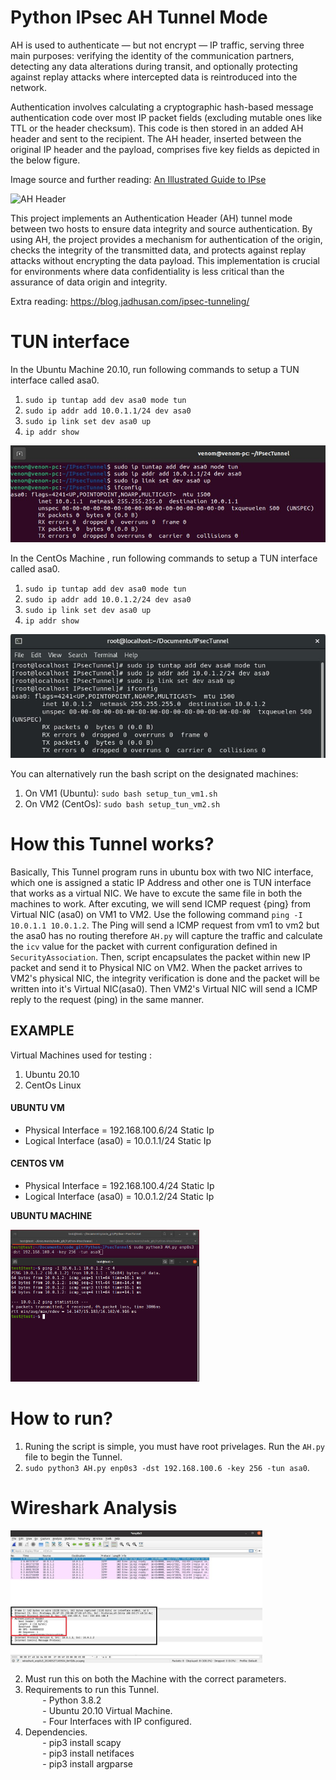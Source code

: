 # Python IPsec AH Tunnel Mode

AH is used to authenticate — but not encrypt — IP traffic, serving three main purposes: verifying the identity of the communication partners, detecting any data alterations during transit, and optionally protecting against replay attacks where intercepted data is reintroduced into the network.

Authentication involves calculating a cryptographic hash-based message authentication code over most IP packet fields (excluding mutable ones like TTL or the header checksum). This code is then stored in an added AH header and sent to the recipient. The AH header, inserted between the original IP header and the payload, comprises five key fields as depicted in the below figure. 

Image source and further reading: [An Illustrated Guide to IPse](http://www.unixwiz.net/techtips/iguide-ipsec.html "IPsec")

![AH Header](http://www.unixwiz.net/images/IPSec-AH-Transport-Mode.gif)


This project implements an Authentication Header (AH) tunnel mode between two hosts to ensure data integrity and source authentication. By using AH, the project provides a mechanism for authentication of the origin, checks the integrity of the transmitted data, and protects against replay attacks without encrypting the data payload. This implementation is crucial for environments where data confidentiality is less critical than the assurance of data origin and integrity.

Extra reading: https://blog.jadhusan.com/ipsec-tunneling/

# TUN interface

In the Ubuntu Machine 20.10, run following commands to setup a TUN interface called asa0.

1. ``sudo ip tuntap add dev asa0 mode tun``
2. ``sudo ip addr add 10.0.1.1/24 dev asa0``
3. ``sudo ip link set dev asa0 up``
4. ``ip addr show``

![tun1](./screenshots/tun1.jpg)

In the CentOs Machine , run following commands to setup a TUN interface called asa0.
1. ``sudo ip tuntap add dev asa0 mode tun``
2. ``sudo ip addr add 10.0.1.2/24 dev asa0``
3. ``sudo ip link set dev asa0 up``
4. ``ip addr show``

![tun1](./screenshots/tun2.jpg)

You can alternatively run the bash script on the designated machines:
1. On VM1 (Ubuntu): ``sudo bash setup_tun_vm1.sh``
2. On VM2 (CentOs): ``sudo bash setup_tun_vm2.sh``

# How this Tunnel works?

Basically, This Tunnel program runs in ubuntu box with two NIC interface, which one is assigned a static IP Address and other one is TUN interface that works as a virtual NIC. We have to excute the same file in both the machines to work. After excuting, we will send ICMP  request {ping} from Virtual NIC (asa0) on VM1 to VM2. Use the following command ``ping -I 10.0.1.1 10.0.1.2``. The Ping will send a ICMP request from vm1 to vm2 but the asa0 has no routing therefore ``AH.py`` will capture the traffic and calculate the ```icv``` value for the packet with current configuration defined in ``SecurityAssociation``. Then, script encapsulates the packet within new IP packet and send it to Physical NIC on VM2. When the packet arrives to VM2's physical NIC, the integrity verification is done and the packet will be written into it's Virtual NIC(asa0). Then VM2's Virtual NIC will send a ICMP reply to the request (ping) in the same manner. 

## EXAMPLE
Virtual Machines used for testing : </br>
1. Ubuntu 20.10
2. CentOs Linux 

#### UBUNTU VM
- Physical Interface = 192.168.100.6/24 Static Ip
- Logical Interface (asa0)   = 10.0.1.1/24     Static Ip

#### CENTOS VM
- Physical Interface = 192.168.100.4/24 Static Ip
- Logical Interface (asa0)  = 10.0.1.2/24      Static Ip


**UBUNTU MACHINE**

<img src="./screenshots/AH_ping_result.jpg" width="60%" alt="AH Ping Result">


# How to run? 
1. Runing the script is simple, you must have root privelages. Run the `AH.py` file to begin the Tunnel. 
2. ``sudo python3 AH.py enp0s3 -dst 192.168.100.6 -key 256 -tun asa0``.
# Wireshark Analysis

<img src="./screenshots/AH_wireshark.JPG" width="80%" alt="AH Ping Result">

2. Must run this on both the Machine with the correct parameters.
3. Requirements to run this Tunnel. </br>
&nbsp;&nbsp;&nbsp;&nbsp;&nbsp;&nbsp; - Python 3.8.2      
&nbsp;&nbsp;&nbsp;&nbsp;&nbsp;&nbsp; - Ubuntu 20.10 Virtual Machine.    
&nbsp;&nbsp;&nbsp;&nbsp;&nbsp;&nbsp; - Four Interfaces with IP configured.        
4. Dependencies.</br>
&nbsp;&nbsp;&nbsp;&nbsp;&nbsp;&nbsp; - pip3 install scapy     
&nbsp;&nbsp;&nbsp;&nbsp;&nbsp;&nbsp; - pip3 install netifaces  
&nbsp;&nbsp;&nbsp;&nbsp;&nbsp;&nbsp; - pip3 install argparse


